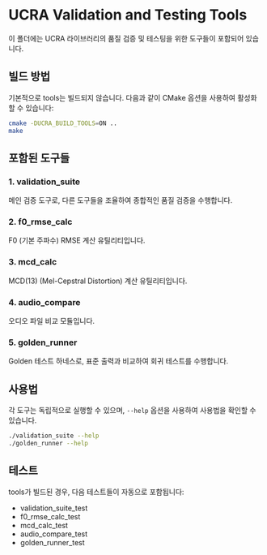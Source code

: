 # UCRA Validation and Testing Tools

이 폴더에는 UCRA 라이브러리의 품질 검증 및 테스팅을 위한 도구들이 포함되어 있습니다.

## 빌드 방법

기본적으로 tools는 빌드되지 않습니다. 다음과 같이 CMake 옵션을 사용하여 활성화할 수 있습니다:

```bash
cmake -DUCRA_BUILD_TOOLS=ON ..
make
```

## 포함된 도구들

### 1. validation_suite
메인 검증 도구로, 다른 도구들을 조율하여 종합적인 품질 검증을 수행합니다.

### 2. f0_rmse_calc
F0 (기본 주파수) RMSE 계산 유틸리티입니다.

### 3. mcd_calc
MCD(13) (Mel-Cepstral Distortion) 계산 유틸리티입니다.

### 4. audio_compare
오디오 파일 비교 모듈입니다.

### 5. golden_runner
Golden 테스트 하네스로, 표준 출력과 비교하여 회귀 테스트를 수행합니다.

## 사용법

각 도구는 독립적으로 실행할 수 있으며, `--help` 옵션을 사용하여 사용법을 확인할 수 있습니다.

```bash
./validation_suite --help
./golden_runner --help
```

## 테스트

tools가 빌드된 경우, 다음 테스트들이 자동으로 포함됩니다:
- validation_suite_test
- f0_rmse_calc_test
- mcd_calc_test
- audio_compare_test
- golden_runner_test

